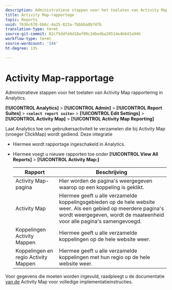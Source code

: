 ```yaml
---
description: Administratieve stappen voor het toelaten van Activity Map rapportering in Analytics.
title: Activity Map-rapportage
topic: Reports
uuid: 7636c670-bb6c-4a25-823a-7bbbba0b747b
translation-type: tm+mt
source-git-commit: 82cf5ddfd4d18af09c2dbedba20514e4b643a94b
workflow-type: tm+mt
source-wordcount: '144'
ht-degree: 13%

---
```



# Activity Map-rapportage

Administratieve stappen voor het toelaten van Activity Map rapportering in Analytics.

**[!UICONTROL Analytics]** > **[!UICONTROL Admin]** > **[!UICONTROL Report Suites]** > **`<select report suite>`** > **[!UICONTROL Edit Settings]** > **[!UICONTROL Activity Map]** > **[!UICONTROL Activity Map Reporting]**

Laat Analytics toe om gebruikersactiviteit te verzamelen die bij Activity Map (vroeger ClickMap) wordt gediend. Deze integratie

* Hiermee wordt rapportage ingeschakeld in Analytics.
* Hiermee voegt u nieuwe rapporten toe onder **[!UICONTROL View All Reports]** > **[!UICONTROL Activity Map:]**

   | Rapport | Beschrijving |
   |---|---|
   | Activity Map-pagina | Hier worden de pagina&#39;s weergegeven waarop op een koppeling is geklikt. |
   | Activity Map | Hiermee geeft u alle verzamelde koppelingsgebieden op de hele website weer. Als een gebied op meerdere pagina&#39;s wordt weergegeven, wordt de maateenheid voor alle pagina&#39;s samengevoegd. |
   | Koppelingen Activity Mappen | Hiermee geeft u alle verzamelde koppelingen op de hele website weer. |
   | Koppelingen en regio Activity Mappen | Hiermee geeft u alle verzamelde koppelingen met hun regio op de hele website weer. |

Voor gegevens die moeten worden ingevuld, raadpleegt u de documentatie [van de](https://docs.adobe.com/content/help/nl-NL/analytics/analyze/activity-map/activity-map.html) Activity Map voor volledige implementatieinstructies.
